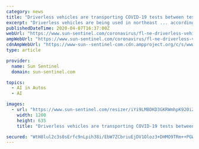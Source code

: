 ```yaml
---
category: news
title: "Driverless vehicles are transporting COVID-19 tests between test site, lab in Florida"
excerpt: "Driverless vehicles are being used in northeast ... according to the Mayo Clinic. “Using artificial intelligence enables us to protect staff from exposure to this contagious virus by using ..."
publishedDateTime: 2020-04-07T16:37:00Z
webUrl: "https://www.sun-sentinel.com/coronavirus/fl-ne-driverless-vehicles-covid19-tests-20200407-cksqi4yfrfbb7dae57a2am23c4-story.html"
ampWebUrl: "https://www.sun-sentinel.com/coronavirus/fl-ne-driverless-vehicles-covid19-tests-20200407-cksqi4yfrfbb7dae57a2am23c4-story.html?outputType=amp"
cdnAmpWebUrl: "https://www-sun--sentinel-com.cdn.ampproject.org/c/s/www.sun-sentinel.com/coronavirus/fl-ne-driverless-vehicles-covid19-tests-20200407-cksqi4yfrfbb7dae57a2am23c4-story.html?outputType=amp"
type: article

provider:
  name: Sun Sentinel
  domain: sun-sentinel.com

topics:
  - AI in Autos
  - AI

images:
  - url: "https://www.sun-sentinel.com/resizer/iYi9LMBDKD3GKRWmhpK920iZT7Y=/1200x0/top/arc-anglerfish-arc2-prod-tronc.s3.amazonaws.com/public/RHUO5ROTPRBJXAVWDTN6HF24TU.JPG"
    width: 1200
    height: 635
    title: "Driverless vehicles are transporting COVID-19 tests between test site, lab in Florida"

secured: "WtH8lul2c3s0sErfc9nLpih38i/EbW7ZCbriuEjDV1Oloz3+DHMO9TRm++PGWcTTc6GjCGXtC/PQqejsrzRGHJFtbSQNFp1RR295suCNOOObj4LnkGtfAnQUB0EJTNBZhF9S8smYPBFtN9de4XGaQ4LCjlH4wnkszU5OTERmjw3i8LyUkODVQBRTAoSW7U4brtnr2Js0DqizXFHNanDb5r6yjvv3dGH/x9JJwf9/p2bOvQqihu+l3D8Y/rF6Rk9/4gW0QfwcoQeHVOnhKC9JA85sS/GRfJoiPnjBg+cHZSmT5zwO1w7zXim+mY9Vnn5/;KclU9xKIELzE2EDbzxpitg=="
---
```



